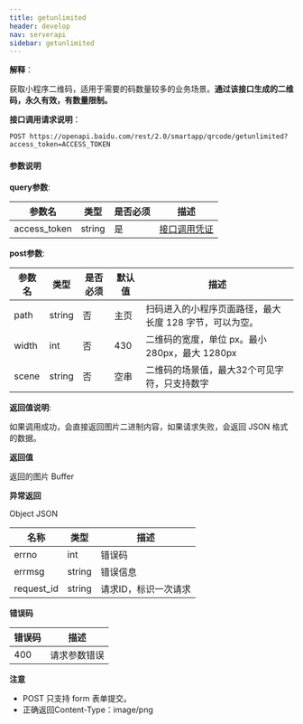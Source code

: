```yaml
---
title: getunlimited
header: develop
nav: serverapi
sidebar: getunlimited
---
```


**解释**：

获取小程序二维码，适用于需要的码数量较多的业务场景。**通过该接口生成的二维码，永久有效，有数量限制。**

**接口调用请求说明**：

```
POST https://openapi.baidu.com/rest/2.0/smartapp/qrcode/getunlimited?access_token=ACCESS_TOKEN
```

#### 参数说明

**query参数**:

|参数名|	类型|	是否必须|	描述|
|---|---|---|---|
|access_token|	string|	是|	[接口调用凭证](https://smartprogram.baidu.com/docs/develop/serverapi/power_exp/)|

**post参数**:

|参数名|	类型|是否必须|默认值|描述|
|---|---|---|---|---|
|path|	string|	否|	主页|扫码进入的小程序页面路径，最大长度 128 字节，可以为空。|
|width|	int|	否|	430|二维码的宽度，单位 px。最小 280px，最大 1280px|
|scene| string | 否 | 空串 | 二维码的场景值，最大32个可见字符，只支持数字|

**返回值说明**:

如果调用成功，会直接返回图片二进制内容，如果请求失败，会返回 JSON 格式的数据。

**返回值**

返回的图片 Buffer

**异常返回**

Object
JSON

|名称|类型|描述|
|---|---|---|
|errno|	int|错误码|
|errmsg| string |错误信息|
|request_id|	string|请求ID，标识一次请求|

**错误码**

|错误码|描述|
|---|---|
|400|请求参数错误|

**注意**

 - POST 只支持 form 表单提交。 
 - 正确返回Content-Type：image/png
